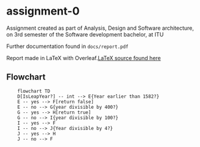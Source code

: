 # assignment-0

Assignment created as part of Analysis, Design and Software architecture, on 3rd semester of the Software development bachelor, at ITU

Further documentation found in `docs/report.pdf`

Report made in LaTeX with Overleaf.[LaTeX source found here](https://www.overleaf.com/read/kzphzfhfqbsh)

## Flowchart

```mermaid
    flowchart TD
    D[IsLeapYear?] -- int --> E{Year earlier than 1582?}
    E -- yes --> F[return false]
    E -- no --> G{year divisible by 400?}
    G -- yes --> H[return true]
    G -- no --> I{year divisible by 100?}
    I -- yes --> F
    I -- no --> J{Year divisible by 4?}
    J -- yes --> H
    J -- no --> F
```
